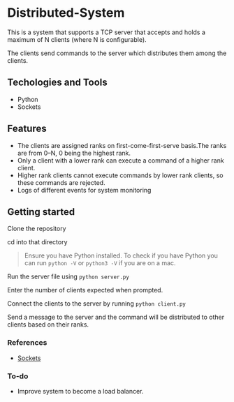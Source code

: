 # Distributed-System

This is a system that supports a TCP server that accepts and holds a maximum of N clients (where N is configurable).

The clients send commands to the server which distributes them among the clients.

## Techologies and Tools

- Python
- Sockets

## Features
- The clients are assigned ranks on first-come-first-serve basis.The ranks are from 0–N, 0 being the highest rank.
- Only a client with a lower rank can execute a command of a higher rank client. 
- Higher rank clients cannot execute commands by lower rank clients, so these commands are rejected. 
- Logs of different events for system monitoring

## Getting started

Clone the repository

cd into that directory 

> Ensure you have Python installed. To check if you have Python you can run `python -V` or `python3 -V` if you are on a mac.

Run the server file using `python server.py`

Enter the number of clients expected when prompted.

Connect the clients to the server by running `python client.py`

Send a message to the server and the command will be distributed to other clients based on their ranks.

### References
- [Sockets](https://docs.python.org/3/howto/sockets.html#socket-howto)

### To-do
- Improve system to become a load balancer.
